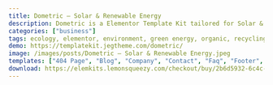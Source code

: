 ```yaml
---
title: Dometric – Solar & Renewable Energy
description: Dometric is a Elementor Template Kit tailored for Solar & Wind Energy, Green Energy, Renewable Energy, or all kind of Eco-Friendly Technologies businesses. This kit has aprofessional  design with a 100% responsive layout and is retina-ready.
categories: ["business"]
tags: ecology, elementor, environment, green energy, organic, recycling, renewable, renewable energy, solar, solar energy, template kit, turbines, water energy, wind energy, Wind Turbines
demo: https://templatekit.jegtheme.com/dometric/
image: /images/posts/Dometric – Solar & Renewable Energy.jpeg
templates: ["404 Page", "Blog", "Company", "Contact", "Faq", "Footer", "Global", "Header", "Home", "Metform Booking", "Metform Contact", "Offcanvas", "Pricing", "Project Detail", "Project", "Single Post", "Team"]
download: https://elemkits.lemonsqueezy.com/checkout/buy/2b6d5932-6c4c-41e2-9f94-e7302b6b5e68
---
```

